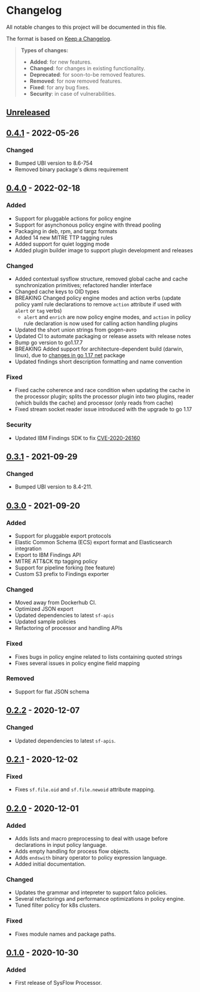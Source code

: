 # Changelog

All notable changes to this project will be documented in this file.

The format is based on [Keep a Changelog](http://keepachangelog.com/en/1.0.0/).

> **Types of changes:**
>
> - **Added**: for new features.
> - **Changed**: for changes in existing functionality.
> - **Deprecated**: for soon-to-be removed features.
> - **Removed**: for now removed features.
> - **Fixed**: for any bug fixes.
> - **Security**: in case of vulnerabilities.

## [Unreleased]

## [0.4.1] - 2022-05-26

### Changed

- Bumped UBI version to 8.6-754
- Removed binary package's dkms requirement

## [0.4.0] - 2022-02-18

### Added

- Support for pluggable actions for policy engine
- Support for asynchonous policy engine with thread pooling
- Packaging in deb, rpm, and targz formats
- Added 14 new MITRE TTP tagging rules
- Added support for quiet logging mode
- Added plugin builder image to support plugin development and releases

### Changed

- Added contextual sysflow structure, removed global cache and cache synchronization primitives; refactored handler interface
- Changed cache keys to OID types
- BREAKING Changed policy engine modes and action verbs (update policy yaml rule declarations to remove `action` attribute if used with `alert` or `tag` verbs)
  - `alert` and `enrich` are now policy engine modes, and `action` in policy rule declaration is now used for calling action handling plugins
- Updated the short union strings from gogen-avro
- Updated CI to automate packaging or release assets with release notes
- Bump go version to go1.17.7
- BREAKING Added support for architecture-dependent build (darwin, linux), due to [changes in go 1.17 net](https://github.com/golang/go/commit/e97d8eb027c0067f757860b6f766644de15941f2) package
- Updated findings short description formatting and name convention

### Fixed

- Fixed cache coherence and race condition when updating the cache in the processor plugin; splits the processor plugin into two plugins, reader (which builds the cache) and processor (only reads from cache)
- Fixed stream socket reader issue introduced with the upgrade to go 1.17

### Security

- Updated IBM Findings SDK to fix [CVE-2020-26160](https://github.com/advisories/GHSA-w73w-5m7g-f7qc)

## [0.3.1] - 2021-09-29

### Changed

- Bumped UBI version to 8.4-211.

## [0.3.0] - 2021-09-20

### Added

- Support for pluggable export protocols
- Elastic Common Schema (ECS) export format and Elasticsearch integration
- Export to IBM Findings API
- MITRE ATT&CK ttp tagging policy
- Support for pipeline forking (tee feature)
- Custom S3 prefix to Findings exporter

### Changed

- Moved away from Dockerhub CI.
- Optimized JSON export
- Updated dependencies to latest `sf-apis`
- Updated sample policies
- Refactoring of processor and handling APIs

### Fixed

- Fixes bugs in policy engine related to lists containing quoted strings
- Fixes several issues in policy engine field mapping

### Removed

- Support for flat JSON schema

## [0.2.2] - 2020-12-07

### Changed

- Updated dependencies to latest `sf-apis`.

## [0.2.1] - 2020-12-02

### Fixed

- Fixes `sf.file.oid` and `sf.file.newoid` attribute mapping.

## [0.2.0] - 2020-12-01

### Added

- Adds lists and macro preprocessing to deal with usage before declarations in input policy language.
- Adds empty handling for process flow objects.
- Adds `endswith` binary operator to policy expression language.
- Added initial documentation.

### Changed

- Updates the grammar and intepreter to support falco policies.
- Several refactorings and performance optimizations in policy engine.
- Tuned filter policy for k8s clusters.

### Fixed

- Fixes module names and package paths.

## [0.1.0] - 2020-10-30

### Added

- First release of SysFlow Processor.

[Unreleased]: https://github.com/sysflow-telemetry/sf-processor/compare/0.4.1...HEAD
[0.4.1]: https://github.com/sysflow-telemetry/sf-processor/compare/0.4.0...0.4.1
[0.4.0]: https://github.com/sysflow-telemetry/sf-processor/compare/0.3.1...0.4.0
[0.3.1]: https://github.com/sysflow-telemetry/sf-processor/compare/0.2.2...0.3.1
[0.3.0]: https://github.com/sysflow-telemetry/sf-processor/compare/0.2.2...0.3.0
[0.2.2]: https://github.com/sysflow-telemetry/sf-processor/compare/0.2.1...0.2.2
[0.2.1]: https://github.com/sysflow-telemetry/sf-processor/compare/0.2.0...0.2.1
[0.2.0]: https://github.com/sysflow-telemetry/sf-processor/compare/0.1.0...0.2.0
[0.1.0]: https://github.com/sysflow-telemetry/sf-processor/releases/tag/0.1.0
